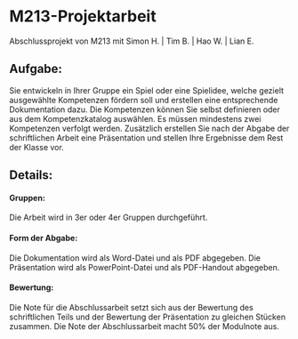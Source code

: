 # M213-Projektarbeit
Abschlussprojekt von M213 mit Simon H. | Tim B. | Hao W. | Lian E.

## Aufgabe:
Sie entwickeln in Ihrer Gruppe ein Spiel oder eine Spielidee, welche gezielt ausgewählte Kompetenzen fördern soll und erstellen eine entsprechende Dokumentation dazu. Die Kompetenzen können Sie selbst definieren oder aus dem Kompetenzkatalog auswählen. Es müssen mindestens zwei Kompetenzen verfolgt werden.
Zusätzlich erstellen Sie nach der Abgabe der schriftlichen Arbeit eine Präsentation und stellen Ihre Ergebnisse dem Rest der Klasse vor.

## Details:
#### Gruppen:               
Die Arbeit wird in 3er oder 4er Gruppen durchgeführt.

#### Form der Abgabe:       
Die Dokumentation wird als Word-Datei und als PDF abgegeben. Die Präsentation wird als                               PowerPoint-Datei und als PDF-Handout abgegeben.

#### Bewertung:             
Die Note für die Abschlussarbeit setzt sich aus der Bewertung des schriftlichen Teils und                             der Bewertung der Präsentation zu gleichen Stücken zusammen. Die Note der Abschlussarbeit                             macht 50% der Modulnote aus.
